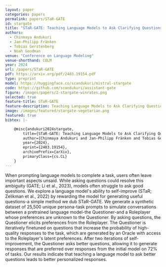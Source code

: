 ```yaml
---
layout: paper
categories: papers
permalink: papers/STaR-GATE
id: stargate
title: "STaR-GATE: Teaching Language Models to Ask Clarifying Questions"
authors:
  - Chinmaya Andukuri
  - Jan-Philipp Fränken
  - Tobias Gerstenberg
  - Noah Goodman
venue: "Conference on Language Modeling"
venue-shorthand: COLM
year: 2024
url: /papers/STaR-GATE
pdf: https://arxiv.org/pdf/2403.19154.pdf
type: preprint
model: https://huggingface.co/scandukuri/mistral-stargate
code: https://github.com/scandukuri/assistant-gate
figure: /images/papers/2-stargate-winrates.png
selected: true
feature-title: STaR-GATE
feature-description: Teaching Language Models to Ask Clarifying Questions
image: /images/featured/stargate-vegetarian.png
featured: true
bibtex: |-

    @misc{andukuri2024stargate,
        title={STaR-GATE: Teaching Language Models to Ask Clarifying Questions}, 
        author={Chinmaya Andukuri and Jan-Philipp Fränken and Tobias Gerstenberg and Noah D. Goodman},
        year={2024},
        eprint={2403.19154},
        archivePrefix={arXiv},
        primaryClass={cs.CL}
    }
---
```


When prompting language models to complete a task, users often leave important aspects unsaid. While asking questions could resolve this ambiguity (GATE; Li et al., 2023), models often struggle to ask good questions. We explore a language model's ability to self-improve (STaR; Zelikman et al., 2022) by rewarding the model for generating useful questions-a simple method we dub STaR-GATE. We generate a synthetic dataset of 25,500 unique persona-task prompts to simulate conversations between a pretrained language model-the Questioner-and a Roleplayer whose preferences are unknown to the Questioner. By asking questions, the Questioner elicits preferences from the Roleplayer. The Questioner is iteratively finetuned on questions that increase the probability of high-quality responses to the task, which are generated by an Oracle with access to the Roleplayer's latent preferences. After two iterations of self-improvement, the Questioner asks better questions, allowing it to generate responses that are preferred over responses from the initial model on 72% of tasks. Our results indicate that teaching a language model to ask better questions leads to better personalized responses.